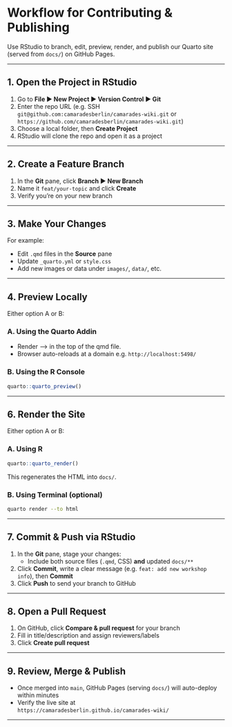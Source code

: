 # Workflow for Contributing & Publishing 

Use RStudio to branch, edit, preview, render, and publish our Quarto site (served from `docs/`) on GitHub Pages.

---

## 1. Open the Project in RStudio

1. Go to **File ▶ New Project ▶ Version Control ▶ Git**  
2. Enter the repo URL (e.g. SSH `git@github.com:camaradesberlin/camarades-wiki.git` or `https://github.com/camaradesberlin/camarades-wiki.git`)  
3. Choose a local folder, then **Create Project**  
4. RStudio will clone the repo and open it as a project  

---

## 2. Create a Feature Branch

1. In the **Git** pane, click **Branch ▶ New Branch**  
2. Name it `feat/your-topic` and click **Create**  
3. Verify you’re on your new branch  

---

## 3. Make Your Changes

For example:
- Edit `.qmd` files in the **Source** pane  
- Update `_quarto.yml` or `style.css`  
- Add new images or data under `images/`, `data/`, etc.

---

## 4. Preview Locally

Either option A or B: 
### A. Using the Quarto Addin  
- Render --> in the top of the qmd file.
- Browser auto-reloads at a domain e.g. `http://localhost:5498/`

### B. Using the R Console  
```r
quarto::quarto_preview()
```

---

## 6. Render the Site
Either option A or B: 
### A. Using R  
```r
quarto::quarto_render()
```
This regenerates the HTML into `docs/`.

### B. Using Terminal (optional)  
```bash
quarto render --to html
```

---

## 7. Commit & Push via RStudio

1. In the **Git** pane, stage your changes:
   - Include both source files (`.qmd`, CSS) **and** updated `docs/**`  
2. Click **Commit**, write a clear message (e.g. `feat: add new workshop info`), then **Commit**  
3. Click **Push** to send your branch to GitHub  

---

## 8. Open a Pull Request

1. On GitHub, click **Compare & pull request** for your branch  
2. Fill in title/description and assign reviewers/labels  
3. Click **Create pull request**  

---

## 9. Review, Merge & Publish

- Once merged into `main`, GitHub Pages (serving `docs/`) will auto-deploy within minutes  
- Verify the live site at  
  `https://camaradesberlin.github.io/camarades-wiki/`

---

